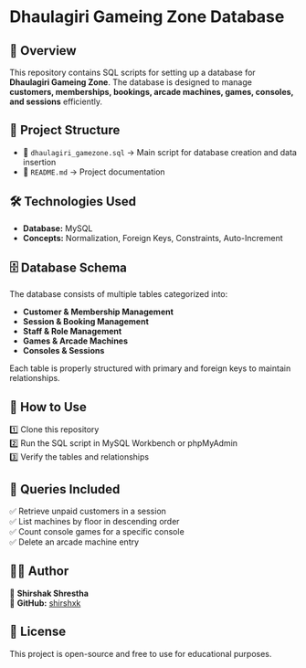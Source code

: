 # Dhaulagiri Gameing Zone Database  

## 📌 Overview  
This repository contains SQL scripts for setting up a database for **Dhaulagiri Gameing Zone**. The database is designed to manage **customers, memberships, bookings, arcade machines, games, consoles, and sessions** efficiently.  

## 📂 Project Structure  
- 📄 `dhaulagiri_gamezone.sql` → Main script for database creation and data insertion  
- 📄 `README.md` → Project documentation  

## 🛠️ Technologies Used  
- **Database:** MySQL  
- **Concepts:** Normalization, Foreign Keys, Constraints, Auto-Increment  

## 🗄️ Database Schema  
The database consists of multiple tables categorized into:  
- **Customer & Membership Management**  
- **Session & Booking Management**  
- **Staff & Role Management**  
- **Games & Arcade Machines**  
- **Consoles & Sessions**  

Each table is properly structured with primary and foreign keys to maintain relationships.  

## 📌 How to Use  
1️⃣ Clone this repository  
2️⃣ Run the SQL script in MySQL Workbench or phpMyAdmin  
3️⃣ Verify the tables and relationships  

## 📜 Queries Included  
✅ Retrieve unpaid customers in a session  
✅ List machines by floor in descending order  
✅ Count console games for a specific console  
✅ Delete an arcade machine entry  

## 👨‍💻 Author  
📌 **Shirshak Shrestha**  
📍 **GitHub:** [shirshxk](https://github.com/shirshxk)  

## 📜 License  
This project is open-source and free to use for educational purposes.  
